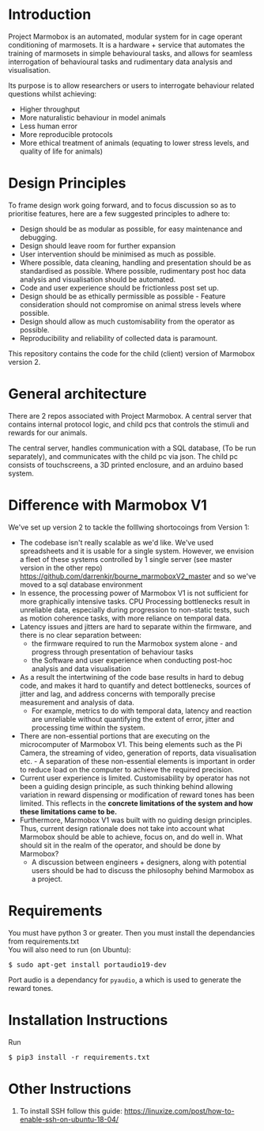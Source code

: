 # Introduction
Project Marmobox is an automated, modular system for in cage operant conditioning of marmosets. It is a hardware + service that automates the training of marmosets in simple behavioural tasks, and allows for seamless interrogation of behavioural tasks and rudimentary data analysis and visualisation. 

Its purpose is to allow researchers or users to interrogate behaviour related questions whilst achieving: 

- Higher throughput
- More naturalistic behaviour in model animals
- Less human error
- More reproducible protocols
- More ethical treatment of animals (equating to lower stress levels, and quality of life for animals)

# Design Principles

To frame design work going forward, and to focus discussion so as to prioritise features, here are a few suggested principles to adhere to: 

- Design should be as modular as possible, for easy maintenance and debugging.
- Design should leave room for further expansion
- User intervention should be minimised as much as possible.
- Where possible, data cleaning, handling and presentation should be as standardised as possible. Where possible, rudimentary post hoc data analysis and visualisation should be automated.
- Code and user experience should be frictionless post set up.
- Design should be as ethically permissible as possible - Feature consideration should not compromise on animal stress levels where possible.
- Design should allow as much customisability from the operator as possible.
- Reproducibility and reliability of collected data is paramount.

This repository contains the code for the child (client) version of Marmobox version 2.

# General architecture 

There are 2 repos associated with Project Marmobox. A central server that contains internal protocol logic, and child pcs that controls the stimuli and rewards for our animals. 

The central server, handles communication with a  SQL database, (To be run separately), and communicates with the child pc via json. The child pc consists of touchscreens, a 3D printed enclosure, and an arduino based system. 

# Difference with Marmobox V1

We've set up version 2 to tackle the folllwing shortocoings from Version 1: 

- The codebase isn't really scalable as we'd like. We've used spreadsheets and it is usable for a single system. However, we envision a fleet of these systems controlled by 1 single server (see master version in the other repo) https://github.com/darrenkjr/bourne_marmoboxV2_master and so we've moved to a sql database environment 
- In essence, the processing power of Marmobox V1 is not sufficient for more graphically intensive tasks. CPU Processing bottlenecks result in unreliable data, especially during progression to non-static tests, such as motion coherence tasks, with more reliance on temporal data.
- Latency issues and jitters are hard to separate within the firmware, and there is no clear separation between:
    - the firmware required to run the Marmobox system alone - and progress through presentation of behaviour tasks
    - the Software and user experience when conducting post-hoc analysis and data visualisation
- As a result the intertwining of the code base results in hard to debug code, and makes it hard to quantify and detect bottlenecks, sources of jitter and lag, and address concerns with temporally precise measurement and analysis of data.
    - For example, metrics to do with temporal data, latency and reaction are unreliable without quantifying the extent of error, jitter and processing time within the system.
- There are non-essential portions that are executing on the microcomputer of Marmobox V1. This being elements such as the Pi Camera, the streaming of video, generation of reports, data visualisation etc. - A separation of these non-essential elements is important in order to reduce load on the computer to achieve the required precision.
- Current user experience is limited. Customisability by operator has not been a guiding design principle, as such thinking behind allowing variation in reward dispensing or modification of reward tones has been limited. This reflects in the **concrete limitations of the system and how these limitations came to be.**
- Furthermore, Marmobox V1 was built with no guiding design principles. Thus, current design rationale does not take into account what Marmobox should be able to achieve, focus on, and do well in. What should sit in the realm of the operator, and should be done by Marmobox?
    - A discussion between engineers + designers, along with potential users should be had to discuss the philosophy behind Marmobox as a project.

# Requirements

You must have python 3 or greater. Then you must install the dependancies from requirements.txt
<br/>
You will also need to run (on Ubuntu):
>
<pre>
$ sudo apt-get install portaudio19-dev
</pre>
>
Port audio is a dependancy for <code>pyaudio</code>, a which is used to generate the reward tones.

# Installation Instructions

Run
<pre>
$ pip3 install -r requirements.txt
</pre>

# Other Instructions
1. To install SSH follow this guide: <link> https://linuxize.com/post/how-to-enable-ssh-on-ubuntu-18-04/ </link>
